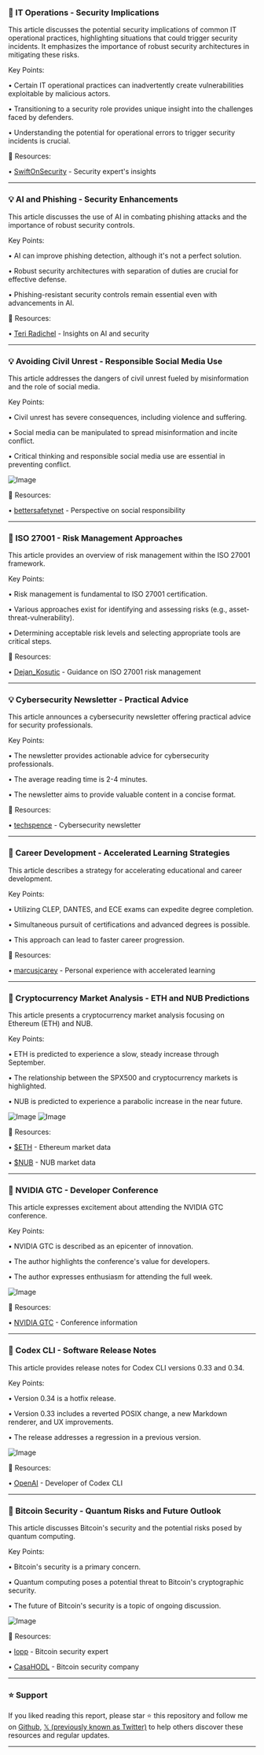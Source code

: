 ### 🤖 IT Operations - Security Implications

This article discusses the potential security implications of common IT operational practices, highlighting situations that could trigger security incidents.  It emphasizes the importance of robust security architectures in mitigating these risks.

Key Points:

•  Certain IT operational practices can inadvertently create vulnerabilities exploitable by malicious actors.


•  Transitioning to a security role provides unique insight into the challenges faced by defenders.


•  Understanding the potential for operational errors to trigger security incidents is crucial.


🔗 Resources:

• [SwiftOnSecurity](https://x.com/SwiftOnSecurity) - Security expert's insights


---

### 💡 AI and Phishing - Security Enhancements

This article discusses the use of AI in combating phishing attacks and the importance of robust security controls.

Key Points:

• AI can improve phishing detection, although it's not a perfect solution.


•  Robust security architectures with separation of duties are crucial for effective defense.


•  Phishing-resistant security controls remain essential even with advancements in AI.


🔗 Resources:

• [Teri Radichel](https://x.com/TeriRadichel) - Insights on AI and security


---

### 💡 Avoiding Civil Unrest - Responsible Social Media Use

This article addresses the dangers of civil unrest fueled by misinformation and the role of social media.

Key Points:

• Civil unrest has severe consequences, including violence and suffering.


•  Social media can be manipulated to spread misinformation and incite conflict.


•  Critical thinking and responsible social media use are essential in preventing conflict.


![Image](https://pbs.twimg.com/media/G0iXgEUWMAA0jjn?format=jpg&name=small)

🔗 Resources:

• [bettersafetynet](https://x.com/bettersafetynet) - Perspective on social responsibility


---

### 🤖 ISO 27001 - Risk Management Approaches

This article provides an overview of risk management within the ISO 27001 framework.

Key Points:

•  Risk management is fundamental to ISO 27001 certification.


•  Various approaches exist for identifying and assessing risks (e.g., asset-threat-vulnerability).


•  Determining acceptable risk levels and selecting appropriate tools are critical steps.


🔗 Resources:

• [Dejan_Kosutic](https://x.com/Dejan_Kosutic) - Guidance on ISO 27001 risk management


---

### 💡 Cybersecurity Newsletter - Practical Advice

This article announces a cybersecurity newsletter offering practical advice for security professionals.

Key Points:

•  The newsletter provides actionable advice for cybersecurity professionals.


•  The average reading time is 2-4 minutes.


•  The newsletter aims to provide valuable content in a concise format.


🔗 Resources:

• [techspence](https://x.com/techspence) - Cybersecurity newsletter


---

### 🚀 Career Development - Accelerated Learning Strategies

This article describes a strategy for accelerating educational and career development.

Key Points:

•  Utilizing CLEP, DANTES, and ECE exams can expedite degree completion.


•  Simultaneous pursuit of certifications and advanced degrees is possible.


•  This approach can lead to faster career progression.


🔗 Resources:

• [marcusjcarey](https://x.com/marcusjcarey) - Personal experience with accelerated learning


---

### 🚀 Cryptocurrency Market Analysis - ETH and NUB Predictions

This article presents a cryptocurrency market analysis focusing on Ethereum (ETH) and NUB.

Key Points:

•  ETH is predicted to experience a slow, steady increase through September.


•  The relationship between the SPX500 and cryptocurrency markets is highlighted.


•  NUB is predicted to experience a parabolic increase in the near future.


![Image](https://pbs.twimg.com/media/G0k93dpWAAAePsS?format=png&name=small)
![Image](https://pbs.twimg.com/media/G0KIz0SXAAAMbAV?format=png&name=360x360)

🔗 Resources:

• [$ETH](https://x.com/search?q=%24ETH&src=cashtag_click) - Ethereum market data


• [$NUB](https://x.com/search?q=%24NUB&src=cashtag_click) - NUB market data


---

### 🚀 NVIDIA GTC - Developer Conference

This article expresses excitement about attending the NVIDIA GTC conference.

Key Points:

•  NVIDIA GTC is described as an epicenter of innovation.


•  The author highlights the conference's value for developers.


•  The author expresses enthusiasm for attending the full week.


![Image](https://pbs.twimg.com/media/G0aw2MCXgAEXvPz?format=jpg&name=small)

🔗 Resources:

• [NVIDIA GTC](https://x.com/NVIDIAGTC/status/1965452735974703359) - Conference information


---

### 🤖 Codex CLI - Software Release Notes

This article provides release notes for Codex CLI versions 0.33 and 0.34.

Key Points:

•  Version 0.34 is a hotfix release.


•  Version 0.33 includes a reverted POSIX change, a new Markdown renderer, and UX improvements.


•  The release addresses a regression in a previous version.


![Image](https://pbs.twimg.com/media/G0kCPi2WUAAJlk2?format=jpg&name=small)

🔗 Resources:

• [OpenAI](https://x.com/OpenAI) - Developer of Codex CLI


---

### 🤖 Bitcoin Security - Quantum Risks and Future Outlook

This article discusses Bitcoin's security and the potential risks posed by quantum computing.

Key Points:

•  Bitcoin's security is a primary concern.


•  Quantum computing poses a potential threat to Bitcoin's cryptographic security.


•  The future of Bitcoin's security is a topic of ongoing discussion.


![Image](https://pbs.twimg.com/amplify_video_thumb/1965924638724071424/img/Z30eSIaZ1vJUhpoQ.jpg)

🔗 Resources:

• [lopp](https://x.com/lopp) - Bitcoin security expert


• [CasaHODL](https://x.com/CasaHODL) - Bitcoin security company


---

### ⭐️ Support

If you liked reading this report, please star ⭐️ this repository and follow me on [Github](https://github.com/Drix10), [𝕏 (previously known as Twitter)](https://x.com/DRIX_10_) to help others discover these resources and regular updates.

---